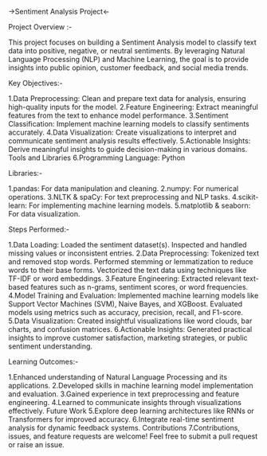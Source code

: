 ->Sentiment Analysis Project<-

Project Overview :-

This project focuses on building a Sentiment Analysis model to classify text data into positive, negative, or neutral sentiments. By leveraging Natural Language Processing (NLP) and Machine Learning, the goal is to provide insights into public opinion, customer feedback, and social media trends.

Key Objectives:-

1.Data Preprocessing: Clean and prepare text data for analysis, ensuring high-quality inputs for the model.
2.Feature Engineering: Extract meaningful features from the text to enhance model performance.
3.Sentiment Classification: Implement machine learning models to classify sentiments accurately.
4.Data Visualization: Create visualizations to interpret and communicate sentiment analysis results effectively.
5.Actionable Insights: Derive meaningful insights to guide decision-making in various domains.
Tools and Libraries
6.Programming Language: Python

Libraries:-

1.pandas: For data manipulation and cleaning.
2.numpy: For numerical operations.
3.NLTK & spaCy: For text preprocessing and NLP tasks.
4.scikit-learn: For implementing machine learning models.
5.matplotlib & seaborn: For data visualization.

Steps Performed:-

1.Data Loading:
Loaded the sentiment dataset(s).
Inspected and handled missing values or inconsistent entries.
2.Data Preprocessing:
Tokenized text and removed stop words.
Performed stemming or lemmatization to reduce words to their base forms.
Vectorized the text data using techniques like TF-IDF or word embeddings.
3.Feature Engineering:
Extracted relevant text-based features such as n-grams, sentiment scores, or word frequencies.
4.Model Training and Evaluation:
Implemented machine learning models like Support Vector Machines (SVM), Naive Bayes, and XGBoost.
Evaluated models using metrics such as accuracy, precision, recall, and F1-score.
5.Data Visualization:
Created insightful visualizations like word clouds, bar charts, and confusion matrices.
6.Actionable Insights:
Generated practical insights to improve customer satisfaction, marketing strategies, or public sentiment understanding.

Learning Outcomes:-

1.Enhanced understanding of Natural Language Processing and its applications.
2.Developed skills in machine learning model implementation and evaluation.
3.Gained experience in text preprocessing and feature engineering.
4.Learned to communicate insights through visualizations effectively.
Future Work
5.Explore deep learning architectures like RNNs or Transformers for improved accuracy.
6.Integrate real-time sentiment analysis for dynamic feedback systems.
Contributions
7.Contributions, issues, and feature requests are welcome! Feel free to submit a pull request or raise an issue.
